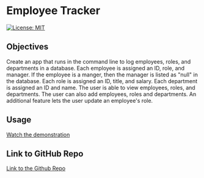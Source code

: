 # Employee Tracker

[![License: MIT](https://img.shields.io/badge/License-MIT-yellow.svg)](https://opensource.org/licenses/MIT)

## Objectives
Create an app that runs in the command line to log employees, roles, and departments in a database. Each employee is assigned an ID, role, and manager. If the employee is a manger, then the manager is listed as "null" in the database. Each role is assigned an ID, title, and salary. Each department is assigned an ID and name. The user is able to view employees, roles, and departments. The user can also add employees, roles and departments. An additional feature lets the user update an employee's role. 

## Usage
[Watch the demonstration](https://watch.screencastify.com/v/s8InlJIt48HFGg2ABwac)

## Link to GitHub Repo
[Link to the Github Repo](https://github.com/erikaosterbur/employee-tracker.git)

